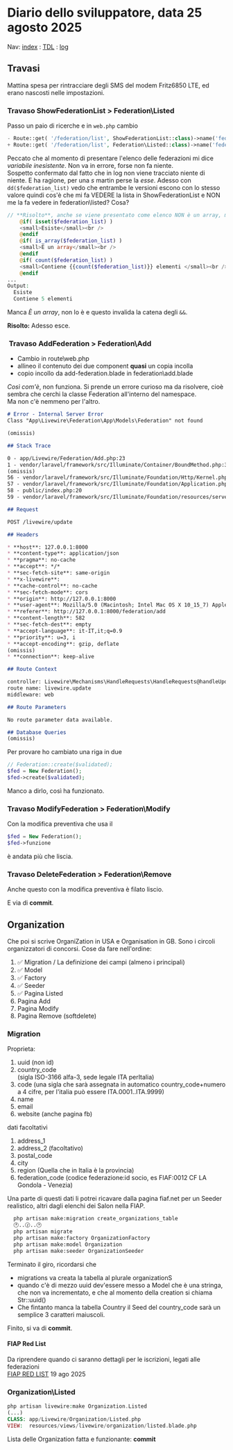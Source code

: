 # Diario dello sviluppatore, data 25 agosto 2025

Nav: [index](../index.md) : [TDL](../TDL.md) : [log](../../storage/logs/laravel.log)

## Travasi

Mattina spesa per rintracciare degli SMS del modem Fritz6850 LTE,
ed erano nascosti nelle impostazioni.

### Travaso ShowFederationList > Federation\Listed

Passo un paio di ricerche e in `web.php` cambio

```php
- Route::get( '/federation/list', ShowFederationList::class)->name('federation-list');
+ Route::get( '/federation/list', Federation\Listed::class)->name('federation-list');
```

Peccato che al momento di presentare l'elenco delle federazioni mi dice *variabile inesistente*.
Non va in errore, forse non fa niente.  
Sospetto confermato dal fatto che in log non viene tracciato niente di niente.
E ha ragione, per una *s* martin perse la *esse*.
Adesso con `dd($federation_list)` vedo che entrambe le versioni
escono con lo stesso valore quindi cos'è che mi fa VEDERE
la lista in ShowFederationList e NON me la fa vedere in federation\listed? Cosa?

```php
// **Risolto**, anche se viene presentato come elenco NON è un array, ma una Collection
    @if( isset($federation_list) )
    <small>Esiste</small><br />
    @endif
    @if( is_array($federation_list) )
    <small>È un array</small><br />
    @endif
    @if( count($federation_list) )
    <small>Contiene {{count($federation_list)}} elementi </small><br />
    @endif
...
Output:
  Esiste
  Contiene 5 elementi
```

Manca *È un array*, non lo è e questo invalida la catena degli `&&`.

**Risolto:** Adesso esce.

###  Travaso AddFederation > Federation\Add

- Cambio in route\web.php
- allineo il contenuto dei due component **quasi** un copia incolla
- copio incollo da add-federation.blade in federation\add.blade

*Così com'è*, non funziona. Si prende un errore curioso ma da risolvere,
cioè sembra che cerchi la classe Federation all'interno del namespace.  
Ma non c'è nemmeno per l'altro.  

```md
# Error - Internal Server Error
Class "App\Livewire\Federation\App\Models\Federation" not found

(omissis) 

## Stack Trace

0 - app/Livewire/Federation/Add.php:23
1 - vendor/laravel/framework/src/Illuminate/Container/BoundMethod.php:36
(omissis)
56 - vendor/laravel/framework/src/Illuminate/Foundation/Http/Kernel.php:144
57 - vendor/laravel/framework/src/Illuminate/Foundation/Application.php:1219
58 - public/index.php:20
59 - vendor/laravel/framework/src/Illuminate/Foundation/resources/server.php:23

## Request

POST /livewire/update

## Headers

* **host**: 127.0.0.1:8000
* **content-type**: application/json
* **pragma**: no-cache
* **accept**: */*
* **sec-fetch-site**: same-origin
* **x-livewire**: 
* **cache-control**: no-cache
* **sec-fetch-mode**: cors
* **origin**: http://127.0.0.1:8000
* **user-agent**: Mozilla/5.0 (Macintosh; Intel Mac OS X 10_15_7) AppleWebKit/605.1.15 (KHTML, like Gecko) Version/18.6 Safari/605.1.15
* **referer**: http://127.0.0.1:8000/federation/add
* **content-length**: 582
* **sec-fetch-dest**: empty
* **accept-language**: it-IT,it;q=0.9
* **priority**: u=3, i
* **accept-encoding**: gzip, deflate
(omissis)
* **connection**: keep-alive

## Route Context

controller: Livewire\Mechanisms\HandleRequests\HandleRequests@handleUpdate
route name: livewire.update
middleware: web

## Route Parameters

No route parameter data available.

## Database Queries
(omissis)
```

Per provare ho cambiato una riga in due

```php
// Federation::create($validated);
$fed = New Federation();
$fed->create($validated);
```

Manco a dirlo, così ha funzionato.

### Travaso ModifyFederation > Federation\Modify

Con la modifica preventiva che usa il

```php
$fed = New Federation();
$fed->funzione
```

è andata più che liscia.

### Travaso DeleteFederation > Federation\Remove

Anche questo con la modifica preventiva è filato liscio.

E via di **commit**.

## Organization

Che poi si scrive OrganiZation in USA e Organisation in GB. Sono i circoli organizzatori di concorsi. Cose da fare nell'ordine:

1. ✅ Migration / La definizione dei campi (almeno i principali)
1. ✅ Model
1. ✅ Factory
1. ✅ Seeder
1. ✅ Pagina Listed
1. Pagina Add
1. Pagina Modify
1. Pagina Remove (softdelete)

### Migration

Proprieta:

1. uuid (non id)
1. country_code  
  (sigla ISO-3166 alfa-3, sede legale ITA perItalia)
1. code (una sigla che sarà assegnata in automatico country_code+numero a 4 cifre, per l'italia può essere ITA.0001..ITA.9999)
1. name
1. email
1. website (anche pagina fb)

dati facoltativi

1. address_1
1. address_2 (facoltativo)
1. postal_code
1. city
1. region (Quella che in Italia è la provincia)
1. federation_code (codice federazione:id socio, es FIAF:0012 CF LA Gondola - Venezia)

Una parte di questi dati li potrei ricavare dalla pagina fiaf.net per un Seeder realistico, altri dagli elenchi dei Salon nella FIAP.

```bash
  php artisan make:migration create_organizations_table
  🕐..🕜..🕑
  php artisan migrate
  php artisan make:factory OrganizationFactory
  php artisan make:model Organization
  php artisan make:seeder OrganizationSeeder
```

Terminato il giro, ricordarsi che

- migrations va creata la tabella al plurale organizationS
- quando c'è di mezzo uuid dev'essere messo a Model che è una stringa, che non va incrementato, e che al momento della creation si chiama Str::uuid()
- Che fintanto manca la tabella Country il Seed del country_code sarà un semplice 3 caratteri maiuscoli.

Finito, si va di **commit**.

#### FIAP Red List

Da riprendere quando ci saranno dettagli per le iscrizioni, legati alle federazioni  
[FIAP RED LIST](./250819%20INFO_2025_RED%20LIST.pdf) 19 ago 2025

### Organization\Listed

```php
php artisan livewire:make Organization.Listed
(...)
CLASS: app/Livewire/Organization/Listed.php
VIEW:  resources/views/livewire/organization/listed.blade.php
```

Lista delle Organization fatta e funzionante: **commit**
